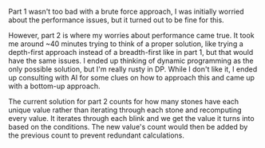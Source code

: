 Part 1 wasn't too bad with a brute force approach, I was initially worried about the performance issues, but it turned out to be fine for this.

However, part 2 is where my worries about performance came true. It took me around ~40 minutes trying to think of a proper solution, like trying a depth-first approach instead of a breadth-first like in part 1, but that would have the same issues.
I ended up thinking of dynamic programming as the only possible solution, but I'm really rusty in DP. While I don't like it, I ended up consulting with AI for some clues on how to approach this and came up with a bottom-up approach.

The current solution for part 2 counts for how many stones have each unique value rather than iterating through each stone and recomputing every value.
It iterates through each blink and we get the value it turns into based on the conditions. The new value's count would then be added by the previous count to prevent redundant calculations.
